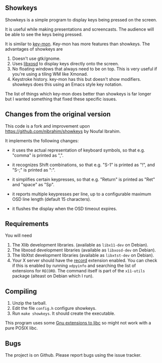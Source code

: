 Showkeys
--------

Showkeys is a simple program to display keys being pressed on the screen.

It is useful while making presentations and screencasts. The audience
will be able to see the keys being pressed.

It is similar to [key-mon](http://code.google.com/p/key-mon/). Key-mon
has more features than showkeys. The advantages of showkeys are

1. Doesn't use gtk/gnome.
2. Uses [libxosd](http://sourceforge.net/projects/libxosd/) to display
   keys directly onto the screen.
3. No floating windows that always need to be on top. This is very
   useful if you're using a tiling WM like Xmonad.
4. Keystroke history. key-mon has this but doesn't show
   modifiers. showkeys does this using an Emacs style key notation.

The list of things which key-mon does better than showkeys is far
longer but I wanted something that fixed these specific issues.

Changes from the original version
---------------------------------

This code is a fork and improvement upon
https://github.com/nibrahim/showkeys by Noufal Ibrahim.

It implements the following changes:

- it uses the actual representation of keyboard symbols, so that
  e.g. "comma" is printed as ",".

- it recognizes Shift combinations, so that e.g. "S-1" is printed as
  "!", and "S-;" is printed as ":".

- it simplifies certain keypresses, so that e.g. "Return" is printed
  as "Ret" and "space" as "Sp".

- it reports multiple keypresses per line, up to a configurable
  maximum OSD line length (default 15 characters).

- it flushes the display when the OSD timeout expires.

Requirements
------------

You will need

1. The Xlib development libraries. (available as `libx11-dev` on Debian).
2. The libxosd development libraries (available as `libxosd-dev` on Debian).
3. The libXtst development libraries (available as `libxtst-dev` on Debian).
4. Your X server should have the [record](http://www.x.org/releases/X11R7.6/doc/libXtst/recordlib.html) extension enabled. You can check if this is enabled by running `xdpyinfo` and searching the list of extensions for `RECORD`. The command itself is part of the `x11-utils` package (alteast on Debian which I run).

Compiling
---------

1. Unzip the tarball.
2. Edit the file `config.h` configure showkeys.
3. Run `make showkeys`. It should create the executable. 

This program uses some [Gnu extensions to libc](http://www.crasseux.com/books/ctutorial/asprintf.html) so might not work with a pure POSIX libc.

Bugs
----

The project is on Github. Please report bugs using the issue tracker.


